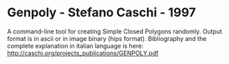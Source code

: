 # Genpoly - Stefano Caschi - 1997
A command-line tool for creating Simple Closed Polygons randomly.
Output format is in ascii or in image binary (hips format).
Bibliography and the complete explanation in italian language is here: http://caschi.org/projects_publications/GENPOLY.pdf

